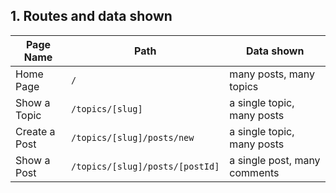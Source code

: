 ## 1. Routes and data shown

| Page Name     | Path                            | Data shown                   |
| ------------- | ------------------------------- | ---------------------------- |
| Home Page     | `/`                             | many posts, many topics      |
| Show a Topic  | `/topics/[slug]`                | a single topic, many posts   |
| Create a Post | `/topics/[slug]/posts/new`      | a single topic, many posts   |
| Show a Post   | `/topics/[slug]/posts/[postId]` | a single post, many comments |
